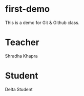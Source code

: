 # first-demo
This is a demo for Git & Github class.

# Teacher
Shradha Khapra

# Student
Delta Student

